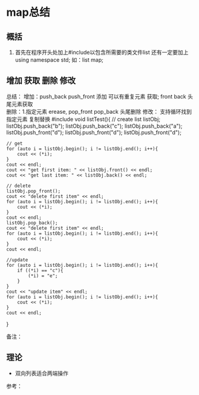# map总结
## 概括
1. 首先在程序开头处加上#include<list>以包含所需要的类文件list
还有一定要加上using namespace std;
如：list<string> map;

## 增加 获取 删除 修改
总结： 
增加：push_back push_front 添加 可以有重复元素
获取; front back 头尾元素获取  
删除：1.指定元素 erease, pop_front pop_back 头尾删除
修改： 支持循环找到指定元素 复制替换
#include <list>
void listTest(){
	// create
	list<string> listObj;
	listObj.push_back("b");
	listObj.push_back("c");
	listObj.push_back("a");
	listObj.push_front("d");
	listObj.push_front("d");
	listObj.push_front("d");

	// get  
	for (auto i = listObj.begin(); i != listObj.end(); i++){
		cout << (*i);
	}
	cout << endl;
	cout << "get first item: " << listObj.front() << endl;
	cout << "get last item: " << listObj.back() << endl;

	// delete 
	listObj.pop_front();
	cout << "delete first item" << endl;
	for (auto i = listObj.begin(); i != listObj.end(); i++){
		cout << (*i);
	}
	cout << endl;
	listObj.pop_back();
	cout << "delete first item" << endl;
	for (auto i = listObj.begin(); i != listObj.end(); i++){
		cout << (*i);
	}
	cout << endl;

	//update 
	for (auto i = listObj.begin(); i != listObj.end(); i++){
		if ((*i) == "c"){
			(*i) = "e";
		}
	}
	cout << "update item" << endl;
	for (auto i = listObj.begin(); i != listObj.end(); i++){
		cout << (*i);
	}
	cout << endl;

}

备注： 


## 理论
* 双向列表适合两端操作

参考：

